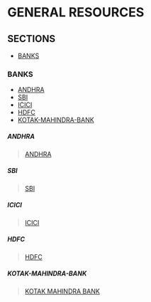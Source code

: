 # GENERAL RESOURCES

## SECTIONS
- [BANKS](#BANKS)



### BANKS
- [ANDHRA](#ANDHRA)
- [SBI](#SBI)
- [ICICI](#ICICI)
- [HDFC](#HDFC)
- [KOTAK-MAHINDRA-BANK](#KOTAK-MAHINDRA-BANK)


##### ANDHRA

> [ANDHRA](https://www.onlineandhrabank.net.in/BankAwayRetail/AuthenticationController?ACTION.LOAD=Y&AuthenticationFG.LOGIN_FLAG=1&BANK_ID=011&FG_BUTTONS__=LOAD&FORMSGROUP_ID__=AuthenticationFG&__EVENT_ID__=LOAD&__START_TRAN_FLAG__=Y)

##### SBI

> [SBI](https://retail.onlinesbi.com/retail/login.htm)

##### ICICI

> [ICICI](https://infinity.icicibank.com/corp/AuthenticationController?FORMSGROUP_ID__=AuthenticationFG&__START_TRAN_FLAG__=Y&FG_BUTTONS__=LOAD&ACTION.LOAD=Y&AuthenticationFG.LOGIN_FLAG=1&BANK_ID=ICI&ITM=nli_personalb_personal_login_btn&_ga=2.244935500.854273784.1605872570-623097507.1605872570)

##### HDFC

> [HDFC](https://netbanking.hdfcbank.com/netbanking/)

##### KOTAK-MAHINDRA-BANK

> [KOTAK MAHINDRA BANK](https://www.kotak.com/j1001mp/netapp/MainPage.jsp)